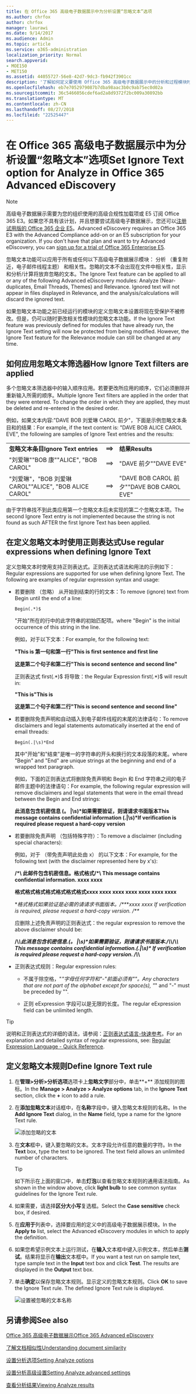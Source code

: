 ```yaml
---
title: 在 Office 365 高级电子数据展示中为分析设置“忽略文本”选项
ms.author: chrfox
author: chrfox
manager: laurawi
ms.date: 9/14/2017
ms.audience: Admin
ms.topic: article
ms.service: o365-administration
localization_priority: Normal
search.appverid:
- MOE150
- MET150
ms.assetid: 44055727-56e8-42d7-9dc3-fb942f3901cc
description: '了解如何定义要使用 Office 365 高级电子数据展示中的分析和过程模块时忽略特定文本的规则。  '
ms.openlocfilehash: eb7e7052979087b7dba98aac3b0c9ab75ec0d02a
ms.sourcegitcommit: 36c5466056cdef6ad2a8d9372f2bc009a30892bb
ms.translationtype: MT
ms.contentlocale: zh-CN
ms.lasthandoff: 08/27/2018
ms.locfileid: "22525447"
---
```

# <a name="set-ignore-text-option-for-analyze-in-office-365-advanced-ediscovery"></a><span data-ttu-id="8928d-103">在 Office 365 高级电子数据展示中为分析设置“忽略文本”选项</span><span class="sxs-lookup"><span data-stu-id="8928d-103">Set Ignore Text option for Analyze in Office 365 Advanced eDiscovery</span></span>

> [!NOTE]
> <span data-ttu-id="8928d-p101">高级电子数据展示需要为您的组织使用的高级合规性加载项或 E5 订阅 Office 365 E3。如果您不具有该计划，并且想要尝试高级电子数据展示，您还可以[注册试用版的 Office 365 企业 E5](https://go.microsoft.com/fwlink/p/?LinkID=698279)。</span><span class="sxs-lookup"><span data-stu-id="8928d-p101">Advanced eDiscovery requires an Office 365 E3 with the Advanced Compliance add-on or an E5 subscription for your organization. If you don't have that plan and want to try Advanced eDiscovery, you can [sign up for a trial of Office 365 Enterprise E5](https://go.microsoft.com/fwlink/p/?LinkID=698279).</span></span> 
  
<span data-ttu-id="8928d-p102">忽略文本功能可以应用于所有或任何以下高级电子数据展示模块： 分析 （重复附近，电子邮件线程主题） 和相关性。忽略的文本不会出现在文件中相关性，显示和分析/计算将放弃忽略的文本。</span><span class="sxs-lookup"><span data-stu-id="8928d-p102">The Ignore Text feature can be applied to all or any of the following Advanced eDiscovery modules: Analyze (Near-duplicates, Email Threads, Themes) and Relevance. Ignored text will not appear in files displayed in Relevance, and the analysis/calculations will discard the ignored text.</span></span>
  
<span data-ttu-id="8928d-p103">如果忽略文本功能之前已经运行的模块的定义忽略文本设置将现在受保护不被修改。但是，仍可以随时更改相关性模块的忽略文本功能。</span><span class="sxs-lookup"><span data-stu-id="8928d-p103">If the Ignore Text feature was previously defined for modules that have already run, the Ignore Text setting will now be protected from being modified. However, the Ignore Text feature for the Relevance module can still be changed at any time.</span></span>
  
## <a name="how-ignore-text-filters-are-applied"></a><span data-ttu-id="8928d-110">如何应用忽略文本筛选器</span><span class="sxs-lookup"><span data-stu-id="8928d-110">How Ignore Text filters are applied</span></span>

<span data-ttu-id="8928d-p104">多个忽略文本筛选器中的输入顺序应用。若要更改所应用的顺序，它们必须删除并重新输入所需的顺序。</span><span class="sxs-lookup"><span data-stu-id="8928d-p104">Multiple Ignore Text filters are applied in the order that they were entered. To change the order in which they are applied, they must be deleted and re-entered in the desired order.</span></span>
  
<span data-ttu-id="8928d-113">例如，如果文本内容:"DAVE BOB 刘爱琳 CAROL 前夕"，下面是示例忽略文本条目和的结果：</span><span class="sxs-lookup"><span data-stu-id="8928d-113">For example, if the text content is: "DAVE BOB ALICE CAROL EVE", the following are samples of Ignore Text entries and the results:</span></span>
  
||||
|:-----|:-----|:-----|
|<span data-ttu-id="8928d-114">**忽略文本条目**</span><span class="sxs-lookup"><span data-stu-id="8928d-114">**Ignore Text entries**</span></span> <br/> |**==\>** <br/> |<span data-ttu-id="8928d-115">**结果**</span><span class="sxs-lookup"><span data-stu-id="8928d-115">**Results**</span></span> <br/> |
|<span data-ttu-id="8928d-116">"刘爱琳""BOB 康"</span><span class="sxs-lookup"><span data-stu-id="8928d-116">"ALICE", "BOB CAROL"</span></span>  <br/> |==\>  <br/> |<span data-ttu-id="8928d-117">"DAVE 前夕"</span><span class="sxs-lookup"><span data-stu-id="8928d-117">"DAVE EVE"</span></span>  <br/> |
|<span data-ttu-id="8928d-118">"刘爱琳"，"BOB 刘爱琳 CAROL"</span><span class="sxs-lookup"><span data-stu-id="8928d-118">"ALICE", "BOB ALICE CAROL"</span></span>  <br/> |==\>  <br/> |<span data-ttu-id="8928d-119">"DAVE BOB CAROL 前夕"</span><span class="sxs-lookup"><span data-stu-id="8928d-119">"DAVE BOB CAROL EVE"</span></span>  <br/> |
   
<span data-ttu-id="8928d-120">由于字符串找不到此类应用第一个忽略文本后未实现的第二个忽略文本项。</span><span class="sxs-lookup"><span data-stu-id="8928d-120">The second Ignore Text entry is not implemented because the string is not found as such AFTER the first Ignore Text has been applied.</span></span>
  
## <a name="use-regular-expressions-when-defining-ignore-text"></a><span data-ttu-id="8928d-121">在定义忽略文本时使用正则表达式</span><span class="sxs-lookup"><span data-stu-id="8928d-121">Use regular expressions when defining Ignore Text</span></span>

<span data-ttu-id="8928d-p105">定义忽略文本时使用支持正则表达式。正则表达式语法和用法的示例如下：</span><span class="sxs-lookup"><span data-stu-id="8928d-p105">Regular expressions are supported for use when defining Ignore Text. The following are examples of regular expression syntax and usage:</span></span>
  
- <span data-ttu-id="8928d-124">若要删除 （忽略） 从开始到结束的行的文本：</span><span class="sxs-lookup"><span data-stu-id="8928d-124">To remove (ignore) text from Begin until the end of a line:</span></span>
    
     `Begin(.*)$`
    
    <span data-ttu-id="8928d-125">"开始"所在的行中的此字符串的初始匹配项。</span><span class="sxs-lookup"><span data-stu-id="8928d-125">where "Begin" is the initial occurrence of this string in the line.</span></span>
    
    <span data-ttu-id="8928d-126">例如，对于以下文本：</span><span class="sxs-lookup"><span data-stu-id="8928d-126">For example, for the following text:</span></span>
    
    <span data-ttu-id="8928d-127">**"This is 第一句和第一行**</span><span class="sxs-lookup"><span data-stu-id="8928d-127">**"This is first sentence and first line**</span></span>
    
    <span data-ttu-id="8928d-128">**这是第二个句子和第二行"**</span><span class="sxs-lookup"><span data-stu-id="8928d-128">**This is second sentence and second line"**</span></span>
    
    <span data-ttu-id="8928d-129">正则表达式 first(.\*)$ 将导致：</span><span class="sxs-lookup"><span data-stu-id="8928d-129">the Regular Expression first(.\*)$ will result in:</span></span>
    
    <span data-ttu-id="8928d-130">**"This is**</span><span class="sxs-lookup"><span data-stu-id="8928d-130">**"This is**</span></span>
    
    <span data-ttu-id="8928d-131">**这是第二个句子和第二行"**</span><span class="sxs-lookup"><span data-stu-id="8928d-131">**This is second sentence and second line"**</span></span>
    
- <span data-ttu-id="8928d-132">若要删除免责声明和自动插入到电子邮件线程的末尾的法律语句：</span><span class="sxs-lookup"><span data-stu-id="8928d-132">To remove disclaimers and legal statements automatically inserted at the end of email threads:</span></span>
    
     `Begin(.|\s)*End`
    
    <span data-ttu-id="8928d-133">其中"开始"和"结束"是唯一的字符串的开头和换行的文本段落的末尾。</span><span class="sxs-lookup"><span data-stu-id="8928d-133">where "Begin" and "End" are unique strings at the beginning and end of a wrapped text paragraph.</span></span> 
    
    <span data-ttu-id="8928d-134">例如，下面的正则表达式将删除免责声明和 Begin 和 End 字符串之间的电子邮件主题中的法律语句：</span><span class="sxs-lookup"><span data-stu-id="8928d-134">For example, the following regular expression will remove disclaimers and legal statements that were in the email thread between the Begin and End strings:</span></span>
    
    <span data-ttu-id="8928d-135">**此消息包含机密信息 (。 |\s)\*如果需要验证，则请请求书面版本**</span><span class="sxs-lookup"><span data-stu-id="8928d-135">**This message contains confidential information (.|\s)\*If verification is required please request a hard-copy version**</span></span>
    
- <span data-ttu-id="8928d-136">若要删除免责声明 （包括特殊字符）：</span><span class="sxs-lookup"><span data-stu-id="8928d-136">To remove a disclaimer (including special characters):</span></span> 
    
    <span data-ttu-id="8928d-137">例如，对于 （带免责声明此处由 x） 的以下文本：</span><span class="sxs-lookup"><span data-stu-id="8928d-137">For example, for the following text (with the disclaimer represented here by x's):</span></span> 
    
    <span data-ttu-id="8928d-138">**/\*\ 此邮件包含机密信息。格式格式**</span><span class="sxs-lookup"><span data-stu-id="8928d-138">**/\*\ This message contains confidential information. xxxx xxxx**</span></span>
    
    <span data-ttu-id="8928d-139">**格式格式格式格式格式格式格式**</span><span class="sxs-lookup"><span data-stu-id="8928d-139">**xxxx xxxx xxxx xxxx xxxx xxxx xxxx**</span></span>
    
    <span data-ttu-id="8928d-140">\**格式格式如果验证是必需的请请求书面版本。/\*\**</span><span class="sxs-lookup"><span data-stu-id="8928d-140">\**xxxx xxxx If verification is required, please request a hard-copy version. /\*\**</span></span>
    
    <span data-ttu-id="8928d-141">应删除上述免责声明的正则表达式：</span><span class="sxs-lookup"><span data-stu-id="8928d-141">the regular expression to remove the above disclaimer should be:</span></span> 
    
    <span data-ttu-id="8928d-142">**\/\\*\\此消息包含机密信息\.(。 |\s)\*如果需要验证，则请请求书面版本\.\/\\*\\**</span><span class="sxs-lookup"><span data-stu-id="8928d-142">**\/\\*\\ This message contains confidential information\.(.|\s)\* If verification is required please request a hard-copy version\. \/\\*\\**</span></span>
    
- <span data-ttu-id="8928d-143">正则表达式规则：</span><span class="sxs-lookup"><span data-stu-id="8928d-143">Regular expression rules:</span></span>
    
  - <span data-ttu-id="8928d-144">不属于除空格，"_"字母任何字符和"-"前面必须有"\"。</span><span class="sxs-lookup"><span data-stu-id="8928d-144">Any characters that are not part of the alphabet except for space(s), "_" and "-" must be preceded by "\".</span></span>
    
  - <span data-ttu-id="8928d-145">正则 eExpression 字段可以是无限的长度。</span><span class="sxs-lookup"><span data-stu-id="8928d-145">The regular eExpression field can be unlimited length.</span></span>
    
> [!TIP]
> <span data-ttu-id="8928d-146">说明和正则表达式的详细的语法，请参阅：[正则表达式语言-快速参考](https://msdn.microsoft.com/en-us/library/az24scfc%28v=vs.110%29.aspx)。</span><span class="sxs-lookup"><span data-stu-id="8928d-146">For an explanation and detailed syntax of regular expressions, see: [Regular Expression Language - Quick Reference](https://msdn.microsoft.com/en-us/library/az24scfc%28v=vs.110%29.aspx).</span></span> 
  
## <a name="define-ignore-text-rule"></a><span data-ttu-id="8928d-147">定义忽略文本规则</span><span class="sxs-lookup"><span data-stu-id="8928d-147">Define Ignore Text rule</span></span>

1. <span data-ttu-id="8928d-148">在**管理\>分析\>分析选项**选项卡上**忽略文字**部分中，单击**+** 添加规则的图标。</span><span class="sxs-lookup"><span data-stu-id="8928d-148">In the **Manage \> Analyze \> Analyze options** tab, in the **Ignore Text** section, click the **+** icon to add a rule.</span></span> 
    
2. <span data-ttu-id="8928d-149">在**添加忽略文本**对话框中，在**名称**字段中，键入忽略文本规则的名称。</span><span class="sxs-lookup"><span data-stu-id="8928d-149">In the **Add Ignore Text** dialog, in the **Name** field, type a name for the Ignore Text rule.</span></span> 
    
    ![添加忽略的文本](media/98e5129b-2667-4692-86fa-2d0117187a7f.png)
  
3. <span data-ttu-id="8928d-p106">在**文本**框中，键入要忽略的文本。文本字段允许任意的数量的字符。</span><span class="sxs-lookup"><span data-stu-id="8928d-p106">In the **Text** box, type the text to be ignored. The text field allows an unlimited number of characters.</span></span> 
    
    > [!TIP]
    > <span data-ttu-id="8928d-153">如下所示在上面的窗口中，单击**灯泡**以查看忽略文本规则的通用语法指南。</span><span class="sxs-lookup"><span data-stu-id="8928d-153">As shown in the window above, click **light bulb** to see common syntax guidelines for the Ignore Text rule.</span></span> 
  
4. <span data-ttu-id="8928d-154">如果需要，请选择**区分大小写**复选框。</span><span class="sxs-lookup"><span data-stu-id="8928d-154">Select the **Case sensitive** check box, if desired.</span></span> 
    
5. <span data-ttu-id="8928d-155">在**应用于**列表中，选择要应用的定义中的高级电子数据展示模块。</span><span class="sxs-lookup"><span data-stu-id="8928d-155">In the **Apply to** list, select the Advanced eDiscovery modules in which to apply the definition.</span></span> 
    
6. <span data-ttu-id="8928d-p107">如果您希望示例文本上运行测试，在**输入**文本框中键入示例文本，然后单击**测试**。结果将显示在**输出**文本框中。</span><span class="sxs-lookup"><span data-stu-id="8928d-p107">If you want a test run on sample text, type sample text in the **Input** text box and click **Test**. The results are displayed in the **Output** text box.</span></span> 
    
7. <span data-ttu-id="8928d-p108">单击**确定**以保存忽略文本规则。显示定义的忽略文本规则。</span><span class="sxs-lookup"><span data-stu-id="8928d-p108">Click **OK** to save the Ignore Text rule. The defined Ignore Text rule is displayed.</span></span> 
    
    ![设置被忽略的文本名称](media/3a788ac3-4a1c-46c9-89bd-7ff32d68ce23.png)
  
## <a name="see-also"></a><span data-ttu-id="8928d-161">另请参阅</span><span class="sxs-lookup"><span data-stu-id="8928d-161">See also</span></span>

[<span data-ttu-id="8928d-162">Office 365 高级电子数据展示</span><span class="sxs-lookup"><span data-stu-id="8928d-162">Office 365 Advanced eDiscovery</span></span>](office-365-advanced-ediscovery.md)
  
[<span data-ttu-id="8928d-163">了解文档相似性</span><span class="sxs-lookup"><span data-stu-id="8928d-163">Understanding document similarity</span></span>](understand-document-similarity-in-advanced-ediscovery.md)
  
[<span data-ttu-id="8928d-164">设置分析选项</span><span class="sxs-lookup"><span data-stu-id="8928d-164">Setting Analyze options</span></span>](set-analyze-options-in-advanced-ediscovery.md)
  
[<span data-ttu-id="8928d-165">设置分析高级设置</span><span class="sxs-lookup"><span data-stu-id="8928d-165">Setting Analyze advanced settings</span></span>](set-analyze-advanced-settings-in-advanced-ediscovery.md)
  
[<span data-ttu-id="8928d-166">查看分析结果</span><span class="sxs-lookup"><span data-stu-id="8928d-166">Viewing Analyze results</span></span>](view-analyze-results-in-advanced-ediscovery.md)

